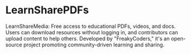 # LearnSharePDFs
LearnShareMedia: Free access to educational PDFs, videos, and docs. Users can download resources without logging in, and contributors can upload content to help others. Developed by "FreakyCoders," it's an open-source project promoting community-driven learning and sharing.